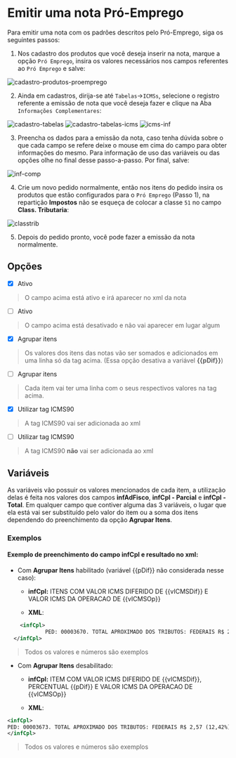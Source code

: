 # Emitir uma nota Pró-Emprego

Para emitir uma nota com os padrões descritos pelo Pró-Emprego, siga os seguintes passos:

1. Nos cadastro dos produtos que você deseja inserir na nota, marque a opção ```Pró Emprego```, insira os valores necessários nos campos 
referentes ao ```Pró Emprego``` e salve:

![cadastro-produtos-proemprego](https://raw.githubusercontent.com/netforcews/docs-erp/master/vendas/imgs/cadastro-produtos-proemprego.png)

2. Ainda em cadastros, dirija-se até ```Tabelas```->```ICMSs```, selecione o registro referente a emissão de nota que você deseja fazer e
clique na Aba ```Informações Complementares```:

![cadastro-tabelas](https://raw.githubusercontent.com/netforcews/docs-erp/master/vendas/imgs/cadastro-tabelas.png)
![cadastro-tabelas-icms](https://raw.githubusercontent.com/netforcews/docs-erp/master/vendas/imgs/cadastro-tabelas-icms.png)
![icms-inf](https://raw.githubusercontent.com/netforcews/docs-erp/master/vendas/imgs/icms-inf.png)

3. Preencha os dados para a emissão da nota, caso tenha dúvida sobre o que cada campo se refere deixe o mouse em cima do campo para obter
informações do mesmo. Para informação de uso das variáveis ou das opções olhe no final desse passo-a-passo. Por final, salve:

![inf-comp](https://raw.githubusercontent.com/netforcews/docs-erp/master/vendas/imgs/inf-comp.png)

4. Crie um novo pedido normalmente, então nos itens do pedido insira os produtos que estão configurados para o ```Pró Emprego``` (Passo 1),
na repartição **Impostos** não se esqueça de colocar a classe ```51``` no campo **Class. Tributaria**:

![classtrib](https://raw.githubusercontent.com/netforcews/docs-erp/master/vendas/imgs/classtrib.png)

5. Depois do pedido pronto, você pode fazer a emissão da nota normalmente.

## Opções

- [x] Ativo
> O campo acima está ativo e irá aparecer no xml da nota

- [ ] Ativo
> O campo acima está desativado e não vai aparecer em lugar algum

- [x] Agrupar itens
> Os valores dos itens das notas vão ser somados e adicionados em uma linha só da tag acima. (Essa opção desativa a variável **{{pDif}}**)

- [ ] Agrupar itens
> Cada item vai ter uma linha com o seus respectivos valores na tag acima.

- [x] Utilizar tag ICMS90
> A tag ICMS90 vai ser adicionada ao xml

- [ ] Utilizar tag ICMS90
> A tag ICMS90 **não** vai ser adicionada ao xml

## Variáveis

As variáveis vão possuir os valores mencionados de cada item, a utilização delas é feita nos valores dos campos **infAdFisco**,
**infCpl - Parcial** e **infCpl - Total**. Em qualquer campo que contiver alguma das 3 variáveis, o lugar que ela está vai ser
substituído pelo valor do item ou a soma dos itens dependendo do preenchimento da opção **Agrupar Itens**.

### Exemplos

#### Exemplo de preenchimento do campo **infCpl** e resultado no xml:

- Com **Agrupar Itens** habilitado (variável {{pDif}} não considerada nesse caso):

  - **infCpl:** ITENS COM VALOR ICMS DIFERIDO DE {{vICMSDif}} E VALOR ICMS DA OPERACAO DE {{vICMSOp}}

  - **XML**:
```xml
    <infCpl>
            PED: 00003670. TOTAL APROXIMADO DOS TRIBUTOS: FEDERAIS R$ 2,57 (12,42%) ESTADUAIS R$ 2,38 (11,50%) FONTE IBPT. ITENS COM VALOR ICMS DIFERIDO DE 1,14 E VALOR ICMS DA OPERACAO DE 1,14
  </infCpl>
```
> Todos os valores e números são exemplos

- Com **Agrupar Itens** desabilitado:

  - **infCpl:** ITEM COM VALOR ICMS DIFERIDO DE {{vICMSDif}}, PERCENTUAL {{pDif}} E VALOR ICMS DA OPERACAO DE {{vICMSOp}}

  - **XML**:
```xml
<infCpl>
PED: 00003673. TOTAL APROXIMADO DOS TRIBUTOS: FEDERAIS R$ 2,57 (12,42%) ESTADUAIS R$ 2,38 (11,50%) FONTE IBPT. ITEM COM VALOR ICMS DIFERIDO DE 1,14, PERCENTUAL 100 E VALOR ICMS DA OPERACAO DE 1,14. ITEM COM VALOR ICMS DIFERIDO DE 1,78, PERCENTUAL 100 E VALOR ICMS DA OPERACAO DE 1,78.
</infCpl>
```
> Todos os valores e números são exemplos
